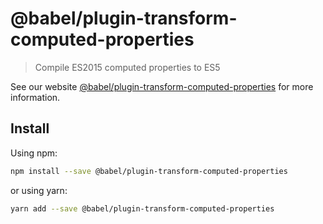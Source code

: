 # @babel/plugin-transform-computed-properties

> Compile ES2015 computed properties to ES5

See our website [@babel/plugin-transform-computed-properties](https://babeljs.io/docs/en/next/babel-plugin-transform-computed-properties.html) for more information.

## Install

Using npm:

```sh
npm install --save @babel/plugin-transform-computed-properties
```

or using yarn:

```sh
yarn add --save @babel/plugin-transform-computed-properties
```
